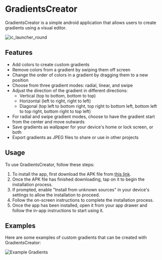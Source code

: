 # GradientsCreator

GradientsCreator is a simple android application that allows users to create gradients using a visual editor.

![ic_launcher_round](https://user-images.githubusercontent.com/42316417/224102900-ab7aee91-2d3f-4b0a-a0d7-31ada94b118c.png)

## Features

- Add colors to create custom gradients
- Remove colors from a gradient by swiping them off screen
- Change the order of colors in a gradient by dragging them to a new position
- Choose from three gradient modes: radial, linear, and swipe
- Adjust the direction of the gradient in different directions: 
    - Vertical (top to bottom, bottom to top)
    - Horizontal (left to right, right to left)
    - Diagonal (top left to bottom right, top right to bottom left, bottom left to top right, bottom right to top left)
- For radial and swipe gradient modes, choose to have the gradient start from the center and move outwards
- Save gradients as wallpaper for your device's home or lock screen, or both
- Export gradients as JPEG files to share or use in other projects

## Usage

To use GradientsCreator, follow these steps:

1. To install the app, first download the APK file from [this link](https://drive.google.com/file/d/1e1210O5RyoXNLxjwcfhAYZvgKb3rBbmx/view?usp=sharing).
2. Once the APK file has finished downloading, tap on it to begin the installation process. 
3. If prompted, enable "Install from unknown sources" in your device's settings to allow the installation to proceed.
4. Follow the on-screen instructions to complete the installation process.
5. Once the app has been installed, open it from your app drawer and follow the in-app instructions to start using it.

## Examples

Here are some examples of custom gradients that can be created with GradientsCreator:

![Example Gradients](https://user-images.githubusercontent.com/12345678/123456789-example-gradients.png)
